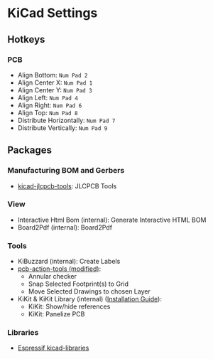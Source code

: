 # KiCad Settings

## Hotkeys

### PCB

* Align Bottom: `Num Pad 2`
* Align Center X: `Num Pad 1`
* Align Center Y: `Num Pad 3`
* Align Left: `Num Pad 4`
* Align Right: `Num Pad 6`
* Align Top: `Num Pad 8`
* Distribute Horizontally: `Num Pad 7`
* Distribute Vertically: `Num Pad 9`

## Packages

### Manufacturing BOM and Gerbers

* [kicad-jlcpcb-tools](https://github.com/Bouni/kicad-jlcpcb-tools): JLCPCB Tools

### View

* Interactive Html Bom (internal): Generate Interactive HTML BOM
* Board2Pdf (internal): Board2Pdf

### Tools

* KiBuzzard (internal): Create Labels
* [pcb-action-tools (modified)](./custom/plugins/pcb-action-tools_v1.0.6~_pcm.zip):
    * Annular checker
    * Snap Selected Footprint(s) to Grid
    * Move Selected Drawings to chosen Layer
* KiKit & KiKit Library (internal) ([Installation Guide](https://yaqwsx.github.io/KiKit/v1.4/installation/intro/)):
    * KiKit: Show/hide references
    * KiKit: Panelize PCB

### Libraries

* [Espressif kicad-libraries](https://github.com/espressif/kicad-libraries)
